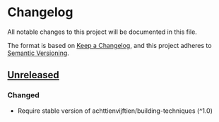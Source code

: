 # Changelog

All notable changes to this project will be documented in this file.

The format is based on [Keep a Changelog](https://keepachangelog.com/en/1.0.0/),
and this project adheres to [Semantic Versioning](https://semver.org/spec/v2.0.0.html).

## [Unreleased]

### Changed

- Require stable version of achttienvijftien/building-techniques (^1.0)

[unreleased]: https://github.com/achttienvijftien/wp-extras/compare/1.0.0...master
